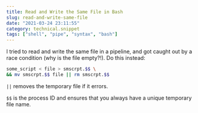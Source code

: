 ```yaml
---
title: Read and Write the Same File in Bash
slug: read-and-write-same-file
date: "2021-03-24 23:11:55"
category: technical.snippet
tags: ["shell", "pipe", "syntax", "bash"]
---
```


I tried to read and write the same file in a pipeline, and got caught out by a race condition (why is the file empty?!). Do this instead:

```bash
some_script < file > smscrpt.$$ \
&& mv smscrpt.$$ file || rm smscrpt.$$
```

`||` removes the temporary file if it errors.

`$$` is the process ID and ensures that you always have a unique temporary
file name.
